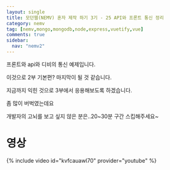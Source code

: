 ```yaml
---
layout: single
title: 모던웹(NEMV) 혼자 제작 하기 3기 - 25 API와 프론트 통신 정리
category: nemv
tag: [nemv,mongo,mongodb,node,express,vuetify,vue]
comments: true
sidebar:
  nav: "nemv2"
---
```


프론트와 api와 디비의 통신 예제입니다.

이것으로 2부 기본편? 마지막이 될 것 같습니다.

지금까지 익힌 것으로 3부에서 응용해보도록 하겠습니다.

좀 많이 버벅였는데요 

개발자의 고뇌를 보고 싶지 않은 분은..20~30분 구간 스킵해주세요~

# 영상

{% include video id="kvfcauawl70" provider="youtube" %}  


